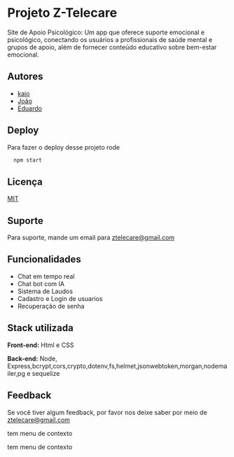 # Projeto Z-Telecare
 
Site  de Apoio Psicológico: Um app que oferece suporte emocional e psicológico, conectando os usuários a profissionais de saúde mental e grupos de apoio, além de fornecer conteúdo educativo sobre bem-estar emocional.
 
 
## Autores
 
- [kaio](https://github.com/kaio2205)
- [João](https://github.com/16JoaoVso)
- [Eduardo](https://github.com/EddCarrilho)
 
 
## Deploy
 
Para fazer o deploy desse projeto rode
 
```bash
  npm start 
```
 
 
## Licença
 
[MIT](https://choosealicense.com/licenses/mit/)
 
 
## Suporte
 
Para suporte, mande um email para ztelecare@gmail.com
 
 
## Funcionalidades
 
- Chat  em tempo real
- Chat bot com IA
- Sistema de Laudos
- Cadastro e Login de usuarios
- Recuperação de senha
 
 
## Stack utilizada
 
**Front-end:** Html e  CSS
 
**Back-end:** Node, Express,bcrypt,cors,crypto,dotenv,fs,helmet,jsonwebtoken,morgan,nodemailer,pg e sequelize
 
 
## Feedback
 
Se você tiver algum feedback, por favor nos deixe saber por meio de ztelecare@gmail.com
 
tem menu de contexto


tem menu de contexto
